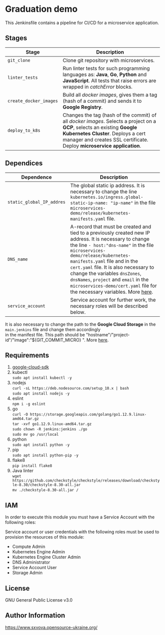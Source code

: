 # Graduation demo

This Jenkinsfile contains a pipeline for CI/CD for a microservice application.

## Stages
| Stage                   | Description                                        |
|-------------------------|----------------------------------------------------|
| `git_clone`             | Clone git repository with microservices.           |
| `linter_tests `         | Run linter tests for such programming languages as: **Java**, **Go**, **Python** and **JavaScript**.  All tests that raise errors are wrapped in *catchError* blocks.|
| `create_docker_images`  | Build all *docker images*, gives them a tag (hash of a commit) and sends it to **Google Registry**. |
| `deploy_to_k8s`         | Changes the tag (hash of the commit) of all *docker images*. Selects a project on a **GCP**, selects an existing **Google Kubernetes Cluster**. Deploys a cert manager and creates SSL certificate. Deploy **microservice application**.


## Dependices
| Dependence               | Description                                        |
|--------------------------|----------------------------------------------------|
|`static_global_IP_addres` | The global static ip address. It is necessary to change the line `kubernetes.io/ingress.global-static-ip-name: "ip-name"` in the file `microservices-demo/release/kubernetes-manifests.yaml` file.
|`DNS_name`                | A-record that must be created and tied to a previously created new IP address. It is necessary to change  the line `- host:"dns-name"` in the file `microservices-demo/release/kubernetes-manifests.yaml` file and in the `cert.yaml` file. It is also necessary to change the variables `dnsZones`, `dnsNames`, `project` and `email` in the `microservices-demo/cert.yaml` file for the necessary variables. More [here](https://cert-manager.io/docs/configuration/acme/dns01/google/). |
|`service_account`         | Service account for further work, the necessary roles will be described below.|

It is also necessary to change the path to the **Google Cloud Storage** in the `main.jenkins` file and change them accordingly  
in the manifest file. This path should be "hostname"/"project-id"/"image":"${GIT_COMMIT_MICRO} ". More [here](https://cloud.google.com/container-registry/docs/pushing-and-pulling).

## Requirements
1. [google-cloud-sdk](https://cloud.google.com/sdk/docs/downloads-apt-get)  
1. kubectl  
`sudo apt install kubectl -y`  
1. nodejs   
`curl -sL https://deb.nodesource.com/setup_10.x | bash`  
`sudo apt install nodejs -y`  
1. eslint   
`npm i -g eslint`  
1. go  
`curl -O https://storage.googleapis.com/golang/go1.12.9.linux-amd64.tar.gz`  
`tar -xvf go1.12.9.linux-amd64.tar.gz`  
`sudo chown -R jenkins:jenkins ./go`  
`sudo mv go /usr/local`  
1. python   
`sudo apt install python -y`  
1. pip      
`sudo apt install python-pip -y`  
1. flake8   
`pip install flake8`  
1. Java linter    
`wget https://github.com/checkstyle/checkstyle/releases/download/checkstyle-8.30/checkstyle-8.30-all.jar`   
`mv ./checkstyle-8.30-all.jar /`  
## IAM
In order to execute this module you must have a Service Account with the following roles:

Service account or user credentials with the following roles must be used to provision the resources of this module:

* Compute Admin
* Kubernetes Engine Admin
* Kubernetes Engine Cluster Admin
* DNS Administrator
* Service Account User
* Storage Admin

## License
GNU General Public License v3.0

## Author Information
https://www.sxvova.opensource-ukraine.org/
